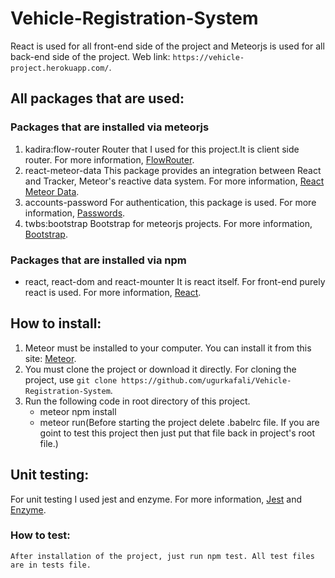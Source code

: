 # Vehicle-Registration-System

React is used for all front-end side of the project and Meteorjs is used for all back-end side of the project.
Web link: `https://vehicle-project.herokuapp.com/`.


## All packages that are used:
  
  ### Packages that are installed via meteorjs
  1. kadira:flow-router
    Router that I used for this project.It is client side router. For more information, [FlowRouter](https://github.com/kadirahq/flow-router).
  2. react-meteor-data
    This package provides an integration between React and Tracker, Meteor's reactive data system. For more information, [React Meteor Data](https://atmospherejs.com/meteor/react-meteor-data).
  3. accounts-password
    For authentication, this package is used. For more information, [Passwords](https://docs.meteor.com/api/passwords.html).
  4. twbs:bootstrap
    Bootstrap for meteorjs projects. For more information, [Bootstrap](https://atmospherejs.com/twbs/bootstrap).
    
  ### Packages that are installed via npm
  - react, react-dom and react-mounter
    It is react itself. For front-end purely react is used. For more information, [React](https://www.npmjs.com/package/react).
    
    
## How to install:
  1. Meteor must be installed to your computer. You can install it from this site: [Meteor](https://www.meteor.com/).
  2. You must clone the project or download it directly. For cloning the project, use `git clone https://github.com/ugurkafali/Vehicle-Registration-System`.
  3. Run the following code in root directory of this project.
     - meteor npm install
     - meteor run(Before starting the project delete .babelrc file. If you are goint to test this project then just put that file back in project's root file.)
     
## Unit testing:
  For unit testing I used jest and enzyme. For more information, [Jest](https://facebook.github.io/jest/) and [Enzyme](http://airbnb.io/enzyme/index.html).
  ### How to test:
    After installation of the project, just run npm test. All test files are in tests file.
